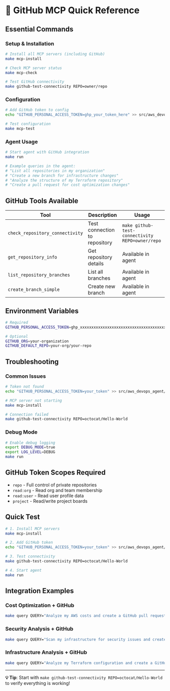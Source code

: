 # 🐙 GitHub MCP Quick Reference

## Essential Commands

### Setup & Installation
```bash
# Install all MCP servers (including GitHub)
make mcp-install

# Check MCP server status
make mcp-check

# Test GitHub connectivity
make github-test-connectivity REPO=owner/repo
```

### Configuration
```bash
# Add GitHub token to config
echo "GITHUB_PERSONAL_ACCESS_TOKEN=ghp_your_token_here" >> src/aws_devops_agent/config/.env

# Test configuration
make mcp-test
```

### Agent Usage
```bash
# Start agent with GitHub integration
make run

# Example queries in the agent:
# "List all repositories in my organization"
# "Create a new branch for infrastructure changes"
# "Analyze the structure of my Terraform repository"
# "Create a pull request for cost optimization changes"
```

## GitHub Tools Available

| Tool | Description | Usage |
|------|-------------|-------|
| `check_repository_connectivity` | Test connection to repository | `make github-test-connectivity REPO=owner/repo` |
| `get_repository_info` | Get repository details | Available in agent |
| `list_repository_branches` | List all branches | Available in agent |
| `create_branch_simple` | Create new branch | Available in agent |

## Environment Variables

```bash
# Required
GITHUB_PERSONAL_ACCESS_TOKEN=ghp_xxxxxxxxxxxxxxxxxxxxxxxxxxxxxxxxxxxxxxxx

# Optional
GITHUB_ORG=your-organization
GITHUB_DEFAULT_REPO=your-org/your-repo
```

## Troubleshooting

### Common Issues
```bash
# Token not found
echo "GITHUB_PERSONAL_ACCESS_TOKEN=your_token" >> src/aws_devops_agent/config/.env

# MCP server not starting
make mcp-install

# Connection failed
make github-test-connectivity REPO=octocat/Hello-World
```

### Debug Mode
```bash
# Enable debug logging
export DEBUG_MODE=true
export LOG_LEVEL=DEBUG
make run
```

## GitHub Token Scopes Required

- `repo` - Full control of private repositories
- `read:org` - Read org and team membership
- `read:user` - Read user profile data
- `project` - Read/write project boards

## Quick Test

```bash
# 1. Install MCP servers
make mcp-install

# 2. Add GitHub token
echo "GITHUB_PERSONAL_ACCESS_TOKEN=your_token" >> src/aws_devops_agent/config/.env

# 3. Test connectivity
make github-test-connectivity REPO=octocat/Hello-World

# 4. Start agent
make run
```

## Integration Examples

### Cost Optimization + GitHub
```bash
make query QUERY="Analyze my AWS costs and create a GitHub pull request with optimization recommendations"
```

### Security Analysis + GitHub
```bash
make query QUERY="Scan my infrastructure for security issues and create GitHub issues for critical findings"
```

### Infrastructure Analysis + GitHub
```bash
make query QUERY="Analyze my Terraform configuration and create a GitHub pull request with improvements"
```

---

**💡 Tip**: Start with `make github-test-connectivity REPO=octocat/Hello-World` to verify everything is working!
